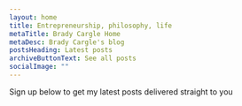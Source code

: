 ```yaml
---
layout: home
title: E﻿ntrepreneurship, philosophy, life
metaTitle: Brady Cargle Home
metaDesc: Brady Cargle's blog
postsHeading: Latest posts
archiveButtonText: See all posts
socialImage: ""
---
```

S﻿ign up below to get my latest posts delivered straight to you